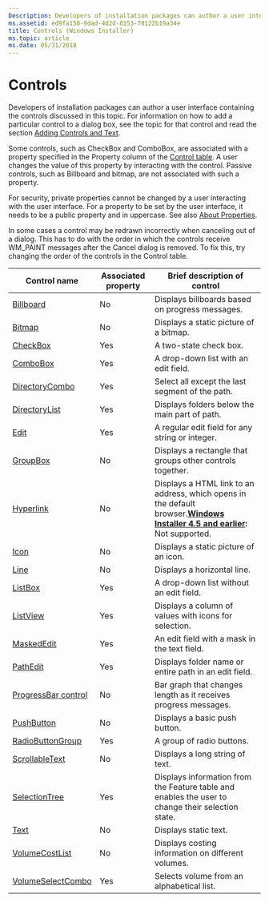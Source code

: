 ```yaml
---
Description: Developers of installation packages can author a user interface containing the controls discussed in this topic.
ms.assetid: ed9fa158-9dad-4d2d-8153-78122b19a34e
title: Controls (Windows Installer)
ms.topic: article
ms.date: 05/31/2018
---
```


# Controls

Developers of installation packages can author a user interface containing the controls discussed in this topic. For information on how to add a particular control to a dialog box, see the topic for that control and read the section [Adding Controls and Text](adding-controls-and-text.md).

Some controls, such as CheckBox and ComboBox, are associated with a property specified in the Property column of the [Control table](control-table.md). A user changes the value of this property by interacting with the control. Passive controls, such as Billboard and bitmap, are not associated with such a property.

For security, private properties cannot be changed by a user interacting with the user interface. For a property to be set by the user interface, it needs to be a public property and in uppercase. See also [About Properties](about-properties.md).

In some cases a control may be redrawn incorrectly when canceling out of a dialog. This has to do with the order in which the controls receive WM\_PAINT messages after the Cancel dialog is removed. To fix this, try changing the order of the controls in the Control table.



| Control name                                       | Associated property | Brief description of control                                                                                                                                                          |
|----------------------------------------------------|---------------------|---------------------------------------------------------------------------------------------------------------------------------------------------------------------------------------|
| [Billboard](billboard-control.md)                 | No                  | Displays billboards based on progress messages.                                                                                                                                       |
| [Bitmap](bitmap-control.md)                       | No                  | Displays a static picture of a bitmap.                                                                                                                                                |
| [CheckBox](checkbox-control.md)                   | Yes                 | A two-state check box.                                                                                                                                                                |
| [ComboBox](combobox-control.md)                   | Yes                 | A drop-down list with an edit field.                                                                                                                                                  |
| [DirectoryCombo](directorycombo-control.md)       | Yes                 | Select all except the last segment of the path.                                                                                                                                       |
| [DirectoryList](directorylist-control.md)         | Yes                 | Displays folders below the main part of path.                                                                                                                                         |
| [Edit](edit-control.md)                           | Yes                 | A regular edit field for any string or integer.                                                                                                                                       |
| [GroupBox](groupbox-control.md)                   | No                  | Displays a rectangle that groups other controls together.                                                                                                                             |
| [Hyperlink](hyperlink-control.md)                 | No                  | Displays a HTML link to an address, which opens in the default browser.**[Windows Installer 4.5 and earlier](not-supported-in-windows-installer-4-5.md):** Not supported.<br/> |
| [Icon](icon-control.md)                           | No                  | Displays a static picture of an icon.                                                                                                                                                 |
| [Line](line-control.md)                           | No                  | Displays a horizontal line.                                                                                                                                                           |
| [ListBox](listbox-control.md)                     | Yes                 | A drop-down list without an edit field.                                                                                                                                               |
| [ListView](listview-control.md)                   | Yes                 | Displays a column of values with icons for selection.                                                                                                                                 |
| [MaskedEdit](maskededit-control.md)               | Yes                 | An edit field with a mask in the text field.                                                                                                                                          |
| [PathEdit](pathedit-control.md)                   | Yes                 | Displays folder name or entire path in an edit field.                                                                                                                                 |
| [ProgressBar control](progressbar-control.md)     | No                  | Bar graph that changes length as it receives progress messages.                                                                                                                       |
| [PushButton](pushbutton-control.md)               | No                  | Displays a basic push button.                                                                                                                                                         |
| [RadioButtonGroup](radiobuttongroup-control.md)   | Yes                 | A group of radio buttons.                                                                                                                                                             |
| [ScrollableText](scrollabletext-control.md)       | No                  | Displays a long string of text.                                                                                                                                                       |
| [SelectionTree](selectiontree-control.md)         | Yes                 | Displays information from the Feature table and enables the user to change their selection state.                                                                                     |
| [Text](text-control.md)                           | No                  | Displays static text.                                                                                                                                                                 |
| [VolumeCostList](volumecostlist-control.md)       | No                  | Displays costing information on different volumes.                                                                                                                                    |
| [VolumeSelectCombo](volumeselectcombo-control.md) | Yes                 | Selects volume from an alphabetical list.                                                                                                                                             |



 

 

 




